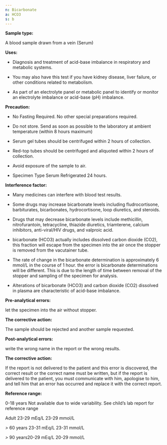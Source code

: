 ```yaml
---
n: Bicarbonate
a: HCO3
s: b
---
```



__Sample type:__

A blood sample drawn from a vein (Serum)

__Uses:__

-	Diagnosis and treatment of acid-base imbalance in respiratory and metabolic systems.

-	You may also have this test if you have kidney disease, liver failure, or other conditions related to metabolism.

-	As part of an electrolyte panel or metabolic panel to identify or monitor an electrolyte imbalance or acid-base (pH) imbalance.

__Precaution:__

-	No Fasting Required. No other special preparations required. 

-	Do not store. Send as soon as possible to the laboratory at ambient temperature (within 8 hours maximum)

-	Serum gel tubes should be centrifuged within 2 hours of collection.

-	Red-top tubes should be centrifuged and aliquoted within 2 hours of collection.

-	Avoid exposure of the sample to air.

-	Specimen Type Serum Refrigerated 24 hours.

__Interference factor:__

-	Many medicines can interfere with blood test results.

-	Some drugs may increase bicarbonate levels including fludrocortisone, barbiturates, bicarbonates, hydrocortisone, loop diuretics, and steroids.

-	Drugs that may decrease bicarbonate levels include methicillin, nitrofurantoin, tetracycline, thiazide diuretics, triamterene, calcium inhibitors, anti-viral/HIV drugs, and valproic acid.

-	bicarbonate (HCO3) actually includes dissolved carbon dioxide (CO2), this fraction will escape from the specimen into the air once the stopper is removed from the vacutainer tube.

-	The rate of change in the bicarbonate determination is approximately 6 mmol/L in the course of 1 hour. the error is bicarbonate determinations will be different. This is due to the length of time between removal of the stopper and sampling of the specimen for analysis.

-	Alterations of bicarbonate (HCO3) and carbon dioxide (CO2) dissolved in plasma are characteristic of acid-base imbalance. 

__Pre-analytical errors:__

let the specimen into the air without stopper.

__The corrective action:__

The sample should be rejected and another sample requested.

__Post-analytical errors:__

write the wrong name in the report or the wrong results.

__The corrective action:__

If the report is not delivered to the patient and this error is discovered, the correct result or the correct name must be written, but if the report is delivered to the patient, you must communicate with him, apologise to him, and tell him that an error has occurred and replace it with the correct report.     


__Reference range:__   

0-18 years Not available due to wide variability. See child’s lab report for reference range

Adult 23-29 mEq/L  23-29 mmol/L

_>_ 60 years 23-31 mEq/L  23-31 mmol/L 

_>_ 90 years20-29 mEq/L 20-29 mmol/L